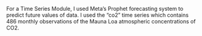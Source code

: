 For a Time Series Module, I used Meta’s Prophet forecasting system to predict future values of data. I used the “co2” time series which contains 486 monthly observations of the Mauna Loa atmospheric concentrations of CO2.
